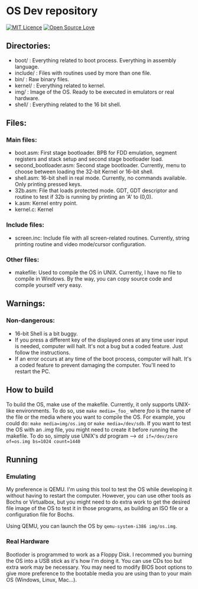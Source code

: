 # OS Dev repository

[![MIT Licence](https://badges.frapsoft.com/os/mit/mit.png?v=103)](https://github.com/DriesCode/OS-Dev/blob/master/LICENSE)
[![Open Source Love](https://badges.frapsoft.com/os/v1/open-source.svg?v=102)](https://github.com/DriesCode/OS-Dev)

## Directories:
- boot/ : Everything related to boot process. Everything in assembly language.
- include/ : Files with routines used by more than one file.
- bin/ : Raw binary files.
- kernel/ : Everything related to kernel. 
- img/ : Image of the OS. Ready to be executed in emulators or real hardware.
- shell/ : Everything related to the 16 bit shell.
## Files:
### Main files:
- boot.asm: First stage bootloader. BPB for FDD emulation, segment registers and stack setup and second stage bootloader load.
- second_bootloader.asm: Second stage bootloader. Currently, menu to choose between loading the 32-bit Kernel or 16-bit shell.
- shell.asm: 16-bit shell in real mode. Currently, no commands available. Only printing pressed keys.
- 32b.asm: File that loads protected mode. GDT, GDT descriptor and routine to test if 32b is running by printing an 'A' to (0,0).
- k.asm: Kernel entry point.
- kernel.c: Kernel

### Include files:
- screen.inc: Include file with all screen-related routines. Currently, string printing routine and video mode/cursor configuration.

### Other files:
- makefile: Used to compile the OS in UNIX. Currently, I have no file to compile in Windows. By the way, you can copy source code and compile yourself very easy.

## Warnings:
### Non-dangerous:
- 16-bit Shell is a bit buggy.
- If you press a different key of the displayed ones at any time user input is needed, computer will halt. It's not a bug but a coded feature. Just follow the instructions.
- If an error occurs at any time of the boot process, computer will halt. It's a coded feature to prevent damaging the computer. You'll need to restart the PC.

## How to build
To build the OS, make use of the makefile. Currently, it only supports UNIX-like environments.
To do so, use `make media=_foo_` where _foo_ is the name of the file or the media where you want to compile the OS.
For example, you could do: `make media=img/os.img` or `make media=/dev/sdb`.
If you want to test the OS with an *.img* file, you might need to create it before running the makefile. To do so, simply use UNIX's *dd* program --> `dd if=/dev/zero of=os.img bs=1024 count=1440`

## Running
### Emulating
My preference is QEMU. I'm using this tool to test the OS while developing it without having to restart the computer. However, you can use other tools as Bochs or Virtualbox, but you might need to do extra work to get the desired file image of the OS to test it in those programs, as building an ISO file or a configuration file for Bochs.

Using QEMU, you can launch the OS by `qemu-system-i386 img/os.img`.

### Real Hardware
Bootloder is programmed to work as a Floppy Disk. I recommed you burning the OS into a USB stick as it's how I'm doing it. You can use CDs too but extra work may be necessary.
You may need to modify BIOS boot options to give more preference to the bootable media you are using than to your main OS (Windows, Linux, Mac...).
